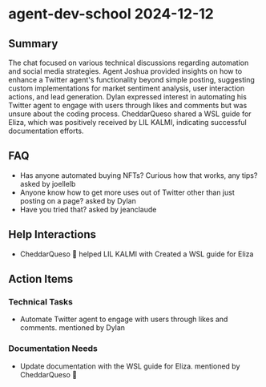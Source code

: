 # agent-dev-school 2024-12-12

## Summary
The chat focused on various technical discussions regarding automation and social media strategies. Agent Joshua provided insights on how to enhance a Twitter agent's functionality beyond simple posting, suggesting custom implementations for market sentiment analysis, user interaction actions, and lead generation. Dylan expressed interest in automating his Twitter agent to engage with users through likes and comments but was unsure about the coding process. CheddarQueso shared a WSL guide for Eliza, which was positively received by LIL KALMI, indicating successful documentation efforts.

## FAQ
- Has anyone automated buying NFTs? Curious how that works, any tips? asked by joellelb
- Anyone know how to get more uses out of Twitter other than just posting on a page? asked by Dylan
- Have you tried that? asked by jeanclaude

## Help Interactions
- CheddarQueso 🧀 helped LIL KALMI with Created a WSL guide for Eliza

## Action Items

### Technical Tasks
- Automate Twitter agent to engage with users through likes and comments. mentioned by Dylan

### Documentation Needs
- Update documentation with the WSL guide for Eliza. mentioned by CheddarQueso 🧀
